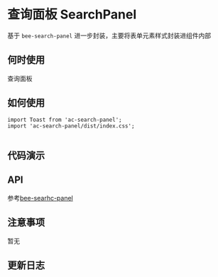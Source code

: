 # 查询面板 SearchPanel

基于 `bee-search-panel` 进一步封装，主要将表单元素样式封装进组件内部

## 何时使用

查询面板

## 如何使用

```
import Toast from 'ac-search-panel';
import 'ac-search-panel/dist/index.css';


```

## 代码演示


## API 

参考[bee-searhc-panel](https://design.yonyoucloud.com/tinper-bee/bee-search-panel)

## 注意事项

暂无

## 更新日志

